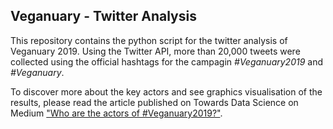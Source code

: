 ## Veganuary - Twitter Analysis

This repository contains the python script for the twitter analysis of Veganuary 2019. Using the Twitter API, more than 20,000 tweets were collected using the official hashtags for the campagin *#Veganuary2019* and *#Veganuary*.

To discover more about the key actors and see graphics visualisation of the results, please read the article published on Towards Data Science on Medium ["Who are the actors of #Veganuary2019?"](https://towardsdatascience.com/who-are-the-actors-of-veganuary2019-f408579141bb). 

